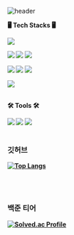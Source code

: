 
![header](https://capsule-render.vercel.app/api?type=rounded&color=auto&height=400&section=header&text=I'm%20chairyeon%20yoon😀&fontSize=60)
</br>

<b>🖥 Tech Stacks 🖥<b></br>
   
<img src="https://img.shields.io/badge/Java-1572B6?style=flat-square&logo=java&logoColor=white"/></span>

<img src="https://img.shields.io/badge/HTML5-E34F26?style=flat-square&logo=html5&logoColor=white"/></span>
<img src="https://img.shields.io/badge/CSS-1572B6?style=flat-square&logo=css&logoColor=white"/></span>
<img src="https://img.shields.io/badge/JavaScript-F7DF1E?style=flat-square&logo=javascript&logoColor=white"/></span>

<img src="https://img.shields.io/badge/jQuery-0769ad?style=flat&logo=jquery&logoColor=white"/></span>
<img src="https://img.shields.io/badge/React-61DAFB?style=flat-square&logo=react&logoColor=white"/></span>
<img src="https://img.shields.io/badge/Node.js-339933?style=flat-square&logo=Node.js&logoColor=white"/></span>
   
<img src="https://img.shields.io/badge/OracleDB-F80000?style=flat-square&logo=OracleDB&logoColor=white"/>   
</br>
</br>

<b>🛠️ Tools 🛠️<b></br>
   
<img src="https://img.shields.io/badge/Eclipse IDE-2C2255?style=flat-square&logo=Eclipse IDE&logoColor=white"/></span>
<img src="https://img.shields.io/badge/Git-F05032?style=flat-square&logo=Git&logoColor=white"/></span>
<img src="https://img.shields.io/badge/GitHub-181717?style=flat-square&logo=GitHub&logoColor=white"/></span>
</br>
</br>
   
### 깃허브

   [![Top Langs](https://github-readme-stats.vercel.app/api/top-langs/?username=yoonchairyeon&langs_count=8)](https://github.com/yoonchairyeon/github-readme-stats)   
</br>   
</br>   

### 백준 티어

[![Solved.ac Profile](http://mazassumnida.wtf/api/generate_badge?boj=chryis14)](https://solved.ac/chryis14)
